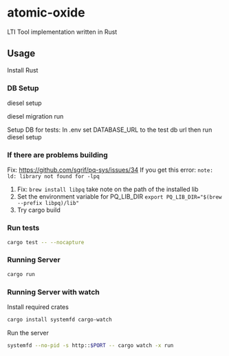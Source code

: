 # atomic-oxide

LTI Tool implementation written in Rust

## Usage

Install Rust

### DB Setup
diesel setup

diesel migration run

Setup DB for tests:
In .env set DATABASE_URL to the test db url then run diesel setup


### If there are problems building
Fix: https://github.com/sgrif/pq-sys/issues/34
If you get this error: `note: ld: library not found for -lpq`
1. Fix:
  `brew install libpq`
  take note on the path of the installed lib
2. Set the environment variable for PQ_LIB_DIR
  `export PQ_LIB_DIR="$(brew --prefix libpq)/lib"`
3. Try cargo build

### Run tests
```sh
cargo test -- --nocapture
```
### Running Server

```sh
cargo run
```

### Running Server with watch

Install required crates
```sh
cargo install systemfd cargo-watch
```

Run the server
```sh
systemfd --no-pid -s http::$PORT -- cargo watch -x run
```

